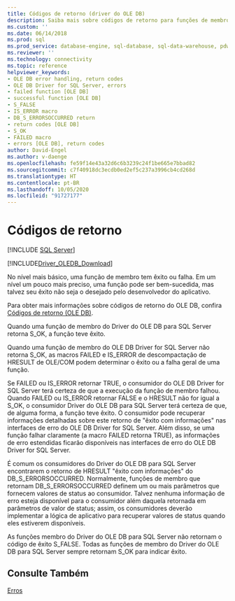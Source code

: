 ```yaml
---
title: Códigos de retorno (driver do OLE DB)
description: Saiba mais sobre códigos de retorno para funções de membro do Driver do OLE DB para SQL Server e como obter mais informações sobre os resultados além da indicação de êxito.
ms.custom: ''
ms.date: 06/14/2018
ms.prod: sql
ms.prod_service: database-engine, sql-database, sql-data-warehouse, pdw
ms.reviewer: ''
ms.technology: connectivity
ms.topic: reference
helpviewer_keywords:
- OLE DB error handling, return codes
- OLE DB Driver for SQL Server, errors
- failed function [OLE DB]
- successful function [OLE DB]
- S_FALSE
- IS_ERROR macro
- DB_S_ERRORSOCCURRED return
- return codes [OLE DB]
- S_OK
- FAILED macro
- errors [OLE DB], return codes
author: David-Engel
ms.author: v-daenge
ms.openlocfilehash: fe59f14e43a32d6c6b3239c24f1be665e7bbad82
ms.sourcegitcommit: c7f40918dc3ecdb0ed2ef5c237a3996cb4cd268d
ms.translationtype: HT
ms.contentlocale: pt-BR
ms.lasthandoff: 10/05/2020
ms.locfileid: "91727177"
---
```

# <a name="return-codes"></a>Códigos de retorno
[!INCLUDE [SQL Server](../../../includes/applies-to-version/sql-asdb-asdbmi-asa-pdw.md)]

[!INCLUDE[Driver_OLEDB_Download](../../../includes/driver_oledb_download.md)]

  No nível mais básico, uma função de membro tem êxito ou falha. Em um nível um pouco mais preciso, uma função pode ser bem-sucedida, mas talvez seu êxito não seja o desejado pelo desenvolvedor do aplicativo.  
  
 Para obter mais informações sobre códigos de retorno do OLE DB, confira [Códigos de retorno (OLE DB)](/previous-versions/windows/desktop/ms725451(v=vs.85)).  
  
 Quando uma função de membro do Driver do OLE DB para SQL Server retorna S_OK, a função teve êxito.  
  
 Quando uma função de membro do OLE DB Driver for SQL Server não retorna S_OK, as macros FAILED e IS_ERROR de descompactação de HRESULT de OLE/COM podem determinar o êxito ou a falha geral de uma função.  
  
 Se FAILED ou IS_ERROR retornar TRUE, o consumidor do OLE DB Driver for SQL Server terá certeza de que a execução da função de membro falhou. Quando FAILED ou IS_ERROR retornar FALSE e o HRESULT não for igual a S_OK, o consumidor Driver do OLE DB para SQL Server terá certeza de que, de alguma forma, a função teve êxito. O consumidor pode recuperar informações detalhadas sobre este retorno de "êxito com informações" nas interfaces de erro do OLE DB Driver for SQL Server. Além disso, se uma função falhar claramente (a macro FAILED retorna TRUE), as informações de erro estendidas ficarão disponíveis nas interfaces de erro do OLE DB Driver for SQL Server.  
  
 É comum os consumidores do Driver do OLE DB para SQL Server encontrarem o retorno de HRESULT "êxito com informações" do DB_S_ERRORSOCCURRED. Normalmente, funções de membro que retornam DB_S_ERRORSOCCURRED definem um ou mais parâmetros que fornecem valores de status ao consumidor. Talvez nenhuma informação de erro esteja disponível para o consumidor além daquela retornada em parâmetros de valor de status; assim, os consumidores deverão implementar a lógica de aplicativo para recuperar valores de status quando eles estiverem disponíveis.  
  
 As funções membro do Driver do OLE DB para SQL Server não retornam o código de êxito S_FALSE. Todas as funções de membro do Driver do OLE DB para SQL Server sempre retornam S_OK para indicar êxito.  
  
## <a name="see-also"></a>Consulte Também  
 [Erros](../../oledb/ole-db-errors/errors.md)  
  

